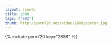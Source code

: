 ```yaml
--- 
layout: sieutv
title: 2888
tags: ["002"]
thumb: http://porn720.net/video/2888/poster.jpg
---
```

{% include porn720 key="2888" %} 
